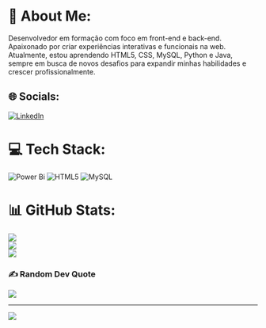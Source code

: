 # 💫 About Me:
Desenvolvedor em formação com foco em front-end e back-end. Apaixonado por criar experiências interativas e funcionais na web. Atualmente, estou aprendendo HTML5, CSS, MySQL, Python e Java, sempre em busca de novos desafios para expandir minhas habilidades e crescer profissionalmente.
<br>

## 🌐 Socials:
[![LinkedIn](https://img.shields.io/badge/LinkedIn-%230077B5.svg?logo=linkedin&logoColor=white)](https://linkedin.com/in/www.linkedin.com/in/julio-jesus-r-292280189) 

# 💻 Tech Stack:
![Power Bi](https://img.shields.io/badge/power_bi-F2C811?style=for-the-badge&logo=powerbi&logoColor=black) ![HTML5](https://img.shields.io/badge/html5-%23E34F26.svg?style=for-the-badge&logo=html5&logoColor=white) ![MySQL](https://img.shields.io/badge/mysql-4479A1.svg?style=for-the-badge&logo=mysql&logoColor=white)
# 📊 GitHub Stats:
![](https://github-readme-stats.vercel.app/api?username=JulioRengel&theme=tokyonight&hide_border=false&include_all_commits=false&count_private=false)<br/>
![](https://github-readme-streak-stats.herokuapp.com/?user=JulioRengel&theme=tokyonight&hide_border=false)<br/>
![](https://github-readme-stats.vercel.app/api/top-langs/?username=JulioRengel&theme=tokyonight&hide_border=false&include_all_commits=false&count_private=false&layout=compact)

### ✍️ Random Dev Quote
![](https://quotes-github-readme.vercel.app/api?type=horizontal&theme=radical)

---
[![](https://visitcount.itsvg.in/api?id=JulioRengel&icon=0&color=0)](https://visitcount.itsvg.in)

<!-- Proudly created with GPRM ( https://gprm.itsvg.in ) -->
